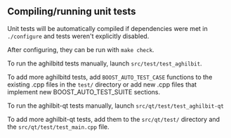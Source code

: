 Compiling/running unit tests
------------------------------------

Unit tests will be automatically compiled if dependencies were met in `./configure`
and tests weren't explicitly disabled.

After configuring, they can be run with `make check`.

To run the aghilbitd tests manually, launch `src/test/test_aghilbit`.

To add more aghilbitd tests, add `BOOST_AUTO_TEST_CASE` functions to the existing
.cpp files in the `test/` directory or add new .cpp files that
implement new BOOST_AUTO_TEST_SUITE sections.

To run the aghilbit-qt tests manually, launch `src/qt/test/test_aghilbit-qt`

To add more aghilbit-qt tests, add them to the `src/qt/test/` directory and
the `src/qt/test/test_main.cpp` file.
